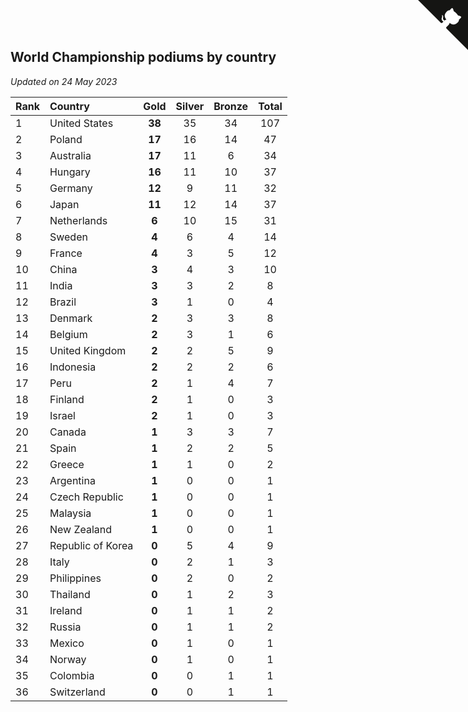 ## World Championship podiums by country

*Updated on 24 May 2023*

| Rank | Country | Gold | Silver | Bronze | Total |
| :--- | :--- | :--: | :--: | :--: | :--: |
| 1 | United States | **38** | 35 | 34 | 107 |
| 2 | Poland | **17** | 16 | 14 | 47 |
| 3 | Australia | **17** | 11 | 6 | 34 |
| 4 | Hungary | **16** | 11 | 10 | 37 |
| 5 | Germany | **12** | 9 | 11 | 32 |
| 6 | Japan | **11** | 12 | 14 | 37 |
| 7 | Netherlands | **6** | 10 | 15 | 31 |
| 8 | Sweden | **4** | 6 | 4 | 14 |
| 9 | France | **4** | 3 | 5 | 12 |
| 10 | China | **3** | 4 | 3 | 10 |
| 11 | India | **3** | 3 | 2 | 8 |
| 12 | Brazil | **3** | 1 | 0 | 4 |
| 13 | Denmark | **2** | 3 | 3 | 8 |
| 14 | Belgium | **2** | 3 | 1 | 6 |
| 15 | United Kingdom | **2** | 2 | 5 | 9 |
| 16 | Indonesia | **2** | 2 | 2 | 6 |
| 17 | Peru | **2** | 1 | 4 | 7 |
| 18 | Finland | **2** | 1 | 0 | 3 |
| 19 | Israel | **2** | 1 | 0 | 3 |
| 20 | Canada | **1** | 3 | 3 | 7 |
| 21 | Spain | **1** | 2 | 2 | 5 |
| 22 | Greece | **1** | 1 | 0 | 2 |
| 23 | Argentina | **1** | 0 | 0 | 1 |
| 24 | Czech Republic | **1** | 0 | 0 | 1 |
| 25 | Malaysia | **1** | 0 | 0 | 1 |
| 26 | New Zealand | **1** | 0 | 0 | 1 |
| 27 | Republic of Korea | **0** | 5 | 4 | 9 |
| 28 | Italy | **0** | 2 | 1 | 3 |
| 29 | Philippines | **0** | 2 | 0 | 2 |
| 30 | Thailand | **0** | 1 | 2 | 3 |
| 31 | Ireland | **0** | 1 | 1 | 2 |
| 32 | Russia | **0** | 1 | 1 | 2 |
| 33 | Mexico | **0** | 1 | 0 | 1 |
| 34 | Norway | **0** | 1 | 0 | 1 |
| 35 | Colombia | **0** | 0 | 1 | 1 |
| 36 | Switzerland | **0** | 0 | 1 | 1 |


<a href="https://github.com/JustinTimeCuber/wca_statistics" class="github-corner" aria-label="View source on Github"><svg width="80" height="80" viewBox="0 0 250 250" style="fill:#151513; color:#fff; position: absolute; top: 0; border: 0; right: 0;" aria-hidden="true"><path d="M0,0 L115,115 L130,115 L142,142 L250,250 L250,0 Z"></path><path d="M128.3,109.0 C113.8,99.7 119.0,89.6 119.0,89.6 C122.0,82.7 120.5,78.6 120.5,78.6 C119.2,72.0 123.4,76.3 123.4,76.3 C127.3,80.9 125.5,87.3 125.5,87.3 C122.9,97.6 130.6,101.9 134.4,103.2" fill="currentColor" style="transform-origin: 130px 106px;" class="octo-arm"></path><path d="M115.0,115.0 C114.9,115.1 118.7,116.5 119.8,115.4 L133.7,101.6 C136.9,99.2 139.9,98.4 142.2,98.6 C133.8,88.0 127.5,74.4 143.8,58.0 C148.5,53.4 154.0,51.2 159.7,51.0 C160.3,49.4 163.2,43.6 171.4,40.1 C171.4,40.1 176.1,42.5 178.8,56.2 C183.1,58.6 187.2,61.8 190.9,65.4 C194.5,69.0 197.7,73.2 200.1,77.6 C213.8,80.2 216.3,84.9 216.3,84.9 C212.7,93.1 206.9,96.0 205.4,96.6 C205.1,102.4 203.0,107.8 198.3,112.5 C181.9,128.9 168.3,122.5 157.7,114.1 C157.9,116.9 156.7,120.9 152.7,124.9 L141.0,136.5 C139.8,137.7 141.6,141.9 141.8,141.8 Z" fill="currentColor" class="octo-body"></path></svg></a><style>.github-corner:hover .octo-arm{animation:octocat-wave 560ms ease-in-out}@keyframes octocat-wave{0%,100%{transform:rotate(0)}20%,60%{transform:rotate(-25deg)}40%,80%{transform:rotate(10deg)}}@media (max-width:500px){.github-corner:hover .octo-arm{animation:none}.github-corner .octo-arm{animation:octocat-wave 560ms ease-in-out}}</style>
